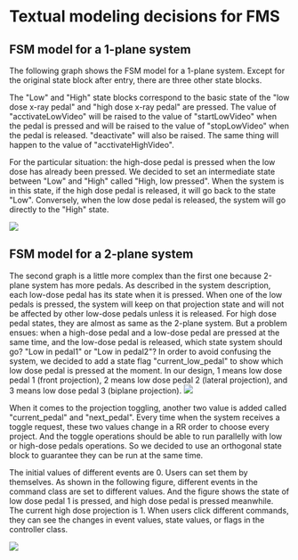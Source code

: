 # Textual modeling decisions for FMS

## FSM model for a 1-plane system
The following graph shows the FSM model for a 1-plane system. Except for the original state block after entry, there are three other state blocks.

The "Low" and "High" state blocks correspond to the basic state of the "low dose x-ray pedal" and "high dose x-ray pedal" are pressed. The value of "acctivateLowVideo" will be raised to the value of "startLowVideo" when the pedal is pressed and will be raised to the value of "stopLowVideo" when the pedal is released. "deactivate" will also be raised. The same thing will happen to the value of "acctivateHighVideo".

For the particular situation: the high-dose pedal is pressed when the low dose has already been pressed. We decided to set an intermediate state between "Low" and "High" called "High, low pressed". When the system is in this state, if the high dose pedal is released, it will go back to the state "Low". Conversely, when the low dose pedal is released, the system will go directly to the "High" state.


![](https://i.imgur.com/0ZqDjZw.png)


## FSM model for a 2-plane system
The second graph is a little more complex than the first one because 2-plane system has more pedals. As described in the system description, each low-dose pedal has its state when it is pressed. When one of the low pedals is pressed, the system will keep on that projection state and will not be affected by other low-dose pedals unless it is released. For high dose pedal states, they are almost as same as the 2-plane system. But a problem ensues: when a high-dose pedal and a low-dose pedal are pressed at the same time, and the low-dose pedal is released, which state system should go? "Low in pedal1" or "Low in pedal2"? In order to avoid confusing the system, we decided to add a state flag "current_low_pedal" to show which low dose pedal is pressed at the moment. In our design, 1 means low dose pedal 1 (front projection), 2 means low dose pedal 2 (lateral projection), and 3 means low dose pedal 3 (biplane projection).
![](https://i.imgur.com/ISfyKxi.png)

When it comes to the projection toggling, another two value is added called "current_pedal" and "next_pedal". Every time when the system receives a toggle request, these two values change in a RR order to choose every project. And the toggle operations should be able to run parallelly with low or high-dose pedals operations. So we decided to use an orthogonal state block to guarantee they can be run at the same time.

The initial values of different events are 0. Users can set them by themselves. As shown in the following figure, different events in the command class are set to different values. And the figure shows the state of low dose pedal 1 is pressed, and high dose pedal is pressed meanwhile. The current high dose projection is 1. When users click different commands, they can see the changes in event values, state values, or flags in the controller class.

![](https://i.imgur.com/t5o26bx.png)
